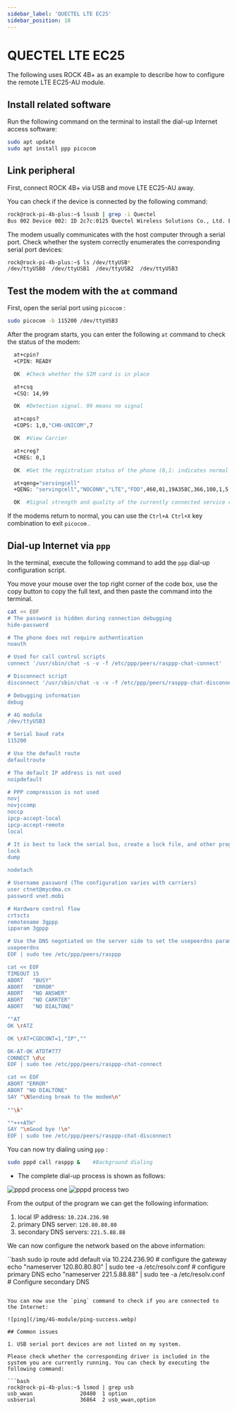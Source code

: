 ```yaml
---
sidebar_label: 'QUECTEL LTE EC25'
sidebar_position: 10
---
```


# QUECTEL LTE EC25

The following uses ROCK 4B+ as an example to describe how to configure the remote LTE EC25-AU module.

## Install related software

Run the following command on the terminal to install the dial-up Internet access software:

```bash
sudo apt update
sudo apt install ppp picocom
```

## Link peripheral

First, connect ROCK 4B+ via USB and move LTE EC25-AU away.

You can check if the device is connected by the following command:
```bash
rock@rock-pi-4b-plus:~$ lsusb | grep -i Quectel
Bus 002 Device 002: ID 2c7c:0125 Quectel Wireless Solutions Co., Ltd. EC25 LTE modem  
```

The modem usually communicates with the host computer through a serial port. Check whether the system correctly enumerates the corresponding serial port devices:
```bash
rock@rock-pi-4b-plus:~$ ls /dev/ttyUSB*
/dev/ttyUSB0  /dev/ttyUSB1  /dev/ttyUSB2  /dev/ttyUSB3
```

## Test the modem with the `at` command

First, open the serial port using `picocom` :
```bash
sudo picocom -b 115200 /dev/ttyUSB3
```

After the program starts, you can enter the following `at` command to check the status of the modem:
```bash
  at+cpin?  
  +CPIN: READY 

  OK  #Check whether the SIM card is in place

  at+csq    
  +CSQ: 14,99

  OK  #Detection signal. 99 means no signal

  at+cops?  
  +COPS: 1,0,"CHN-UNICOM",7

  OK  #View Carrier

  at+creg?  
  +CREG: 0,1

  OK  #Get the registration status of the phone (0,1: indicates normal registration)

  at+qeng="servingcell"   
  +QENG: "servingcell","NOCONN","LTE","FDD",460,01,19A358C,366,100,1,5,5,774E,-108,-5,-83,9,13

  OK  #Signal strength and quality of the currently connected service cell
```

If the modems return to normal, you can use the `Ctrl+A Ctrl+X` key combination to exit `picocom` .

## Dial-up Internet via `ppp`

In the terminal, execute the following command to add the `ppp` dial-up configuration script.

You move your mouse over the top right corner of the code box, use the copy button to copy the full text, and then paste the command into the terminal.

```bash
cat << EOF
# The password is hidden during connection debugging
hide-password

# The phone does not require authentication
noauth

# Used for call control scripts
connect '/usr/sbin/chat -s -v -f /etc/ppp/peers/rasppp-chat-connect'

# Disconnect script
disconnect '/usr/sbin/chat -s -v -f /etc/ppp/peers/rasppp-chat-disconnect'

# Debugging information
debug

# 4G module
/dev/ttyUSB3

# Serial baud rate
115200

# Use the default route
defaultroute

# The default IP address is not used
noipdefault

# PPP compression is not used
novj
novjccomp
noccp
ipcp-accept-local
ipcp-accept-remote
local

# It is best to lock the serial bus, create a lock file, and other programs will be able to learn that the appropriate serial port has been used once they discover the existence of this file.
lock
dump

nodetach

# Username password (The configuration varies with carriers) 
user ctnet@mycdma.cn
password vnet.mobi

# Hardware control flow
crtscts
remotename 3gppp
ipparam 3gppp

# Use the DNS negotiated on the server side to set the usepeerdns parameter
usepeerdns
EOF | sudo tee /etc/ppp/peers/rasppp

cat << EOF
TIMEOUT 15  
ABORT   "BUSY"
ABORT   "ERROR"
ABORT   "NO ANSWER"
ABORT   "NO CARRTER"
ABORT   "NO DIALTONE"

""AT
OK \rATZ

OK \rAT+CGDCONT=1,"IP",""

OK-AT-OK ATDT#777
CONNECT \d\c
EOF | sudo tee /etc/ppp/peers/rasppp-chat-connect

cat << EOF
ABORT "ERROR"
ABORT "NO DIALTONE"
SAY "\NSending break to the modem\n"
 
""\k"

""+++ATH"
SAY "\nGood bye !\n"
EOF | sudo tee /etc/ppp/peers/rasppp-chat-disconnect
```

You can now try dialing using `ppp` :
```bash
sudo pppd call rasppp &    #Background dialing
```

- The complete dial-up process is shown as follows:

![pppd process one](/img/4G-module/pppd_process1.webp)
![pppd process two](/img/4G-module/pppd_process2.webp)

From the output of the program we can get the following information:

1. local IP address: `10.224.236.90`
2. primary DNS server: `120.80.80.80`
3. secondary DNS servers: `221.5.88.88`

We can now configure the network based on the above information:

``bash
sudo ip route add default via 10.224.236.90 # configure the gateway
echo "nameserver 120.80.80.80" | sudo tee -a /etc/resolv.conf # configure primary DNS
echo "nameserver 221.5.88.88" | sudo tee -a /etc/resolv.conf # Configure secondary DNS
```

You can now use the `ping` command to check if you are connected to the Internet:

![ping](/img/4G-module/ping-success.webp)

## Common issues

1. USB serial port devices are not listed on my system.

Please check whether the corresponding driver is included in the system you are currently running. You can check by executing the following command:

```bash
rock@rock-pi-4b-plus:~$ lsmod | grep usb
usb_wwan               20480  1 option
usbserial              36864  2 usb_wwan,option
```
